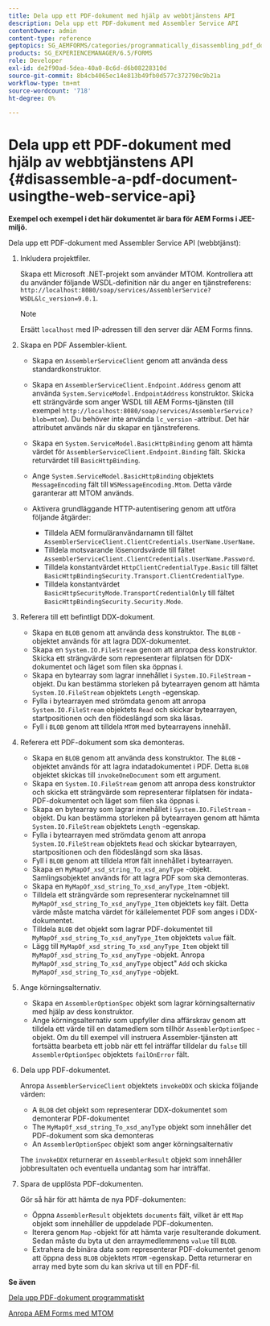 ```yaml
---
title: Dela upp ett PDF-dokument med hjälp av webbtjänstens API
description: Dela upp ett PDF-dokument med Assembler Service API
contentOwner: admin
content-type: reference
geptopics: SG_AEMFORMS/categories/programmatically_disassembling_pdf_documents
products: SG_EXPERIENCEMANAGER/6.5/FORMS
role: Developer
exl-id: de2f90ad-5dea-40a0-8c6d-d6b08228310d
source-git-commit: 8b4cb4065ec14e813b49fb0d577c372790c9b21a
workflow-type: tm+mt
source-wordcount: '718'
ht-degree: 0%

---
```


# Dela upp ett PDF-dokument med hjälp av webbtjänstens API {#disassemble-a-pdf-document-usingthe-web-service-api}

**Exempel och exempel i det här dokumentet är bara för AEM Forms i JEE-miljö.**

Dela upp ett PDF-dokument med Assembler Service API (webbtjänst):

1. Inkludera projektfiler.

   Skapa ett Microsoft .NET-projekt som använder MTOM. Kontrollera att du använder följande WSDL-definition när du anger en tjänstreferens: `http://localhost:8080/soap/services/AssemblerService?WSDL&lc_version=9.0.1`.

   >[!NOTE]
   >
   >Ersätt `localhost` med IP-adressen till den server där AEM Forms finns.

1. Skapa en PDF Assembler-klient.

   * Skapa en `AssemblerServiceClient` genom att använda dess standardkonstruktor.
   * Skapa en `AssemblerServiceClient.Endpoint.Address` genom att använda `System.ServiceModel.EndpointAddress` konstruktor. Skicka ett strängvärde som anger WSDL till AEM Forms-tjänsten (till exempel `http://localhost:8080/soap/services/AssemblerService?blob=mtom`). Du behöver inte använda `lc_version` -attribut. Det här attributet används när du skapar en tjänstreferens.
   * Skapa en `System.ServiceModel.BasicHttpBinding` genom att hämta värdet för `AssemblerServiceClient.Endpoint.Binding` fält. Skicka returvärdet till `BasicHttpBinding`.
   * Ange `System.ServiceModel.BasicHttpBinding` objektets `MessageEncoding` fält till `WSMessageEncoding.Mtom`. Detta värde garanterar att MTOM används.
   * Aktivera grundläggande HTTP-autentisering genom att utföra följande åtgärder:

      * Tilldela AEM formuläranvändarnamn till fältet `AssemblerServiceClient.ClientCredentials.UserName.UserName`.
      * Tilldela motsvarande lösenordsvärde till fältet `AssemblerServiceClient.ClientCredentials.UserName.Password`.
      * Tilldela konstantvärdet `HttpClientCredentialType.Basic` till fältet `BasicHttpBindingSecurity.Transport.ClientCredentialType`.
      * Tilldela konstantvärdet `BasicHttpSecurityMode.TransportCredentialOnly` till fältet `BasicHttpBindingSecurity.Security.Mode`.

1. Referera till ett befintligt DDX-dokument.

   * Skapa en `BLOB` genom att använda dess konstruktor. The `BLOB` -objektet används för att lagra DDX-dokumentet.
   * Skapa en `System.IO.FileStream` genom att anropa dess konstruktor. Skicka ett strängvärde som representerar filplatsen för DDX-dokumentet och läget som filen ska öppnas i.
   * Skapa en bytearray som lagrar innehållet i `System.IO.FileStream` -objekt. Du kan bestämma storleken på bytearrayen genom att hämta `System.IO.FileStream` objektets `Length` -egenskap.
   * Fylla i bytearrayen med strömdata genom att anropa `System.IO.FileStream` objektets `Read` och skickar bytearrayen, startpositionen och den flödeslängd som ska läsas.
   * Fyll i `BLOB` genom att tilldela `MTOM` med bytearrayens innehåll.

1. Referera ett PDF-dokument som ska demonteras.

   * Skapa en `BLOB` genom att använda dess konstruktor. The `BLOB` -objektet används för att lagra indatadokumentet i PDF. Detta `BLOB` objektet skickas till `invokeOneDocument` som ett argument.
   * Skapa en `System.IO.FileStream` genom att anropa dess konstruktor och skicka ett strängvärde som representerar filplatsen för indata-PDF-dokumentet och läget som filen ska öppnas i.
   * Skapa en bytearray som lagrar innehållet i `System.IO.FileStream` -objekt. Du kan bestämma storleken på bytearrayen genom att hämta `System.IO.FileStream` objektets `Length` -egenskap.
   * Fylla i bytearrayen med strömdata genom att anropa `System.IO.FileStream` objektets `Read` och skickar bytearrayen, startpositionen och den flödeslängd som ska läsas.
   * Fyll i `BLOB` genom att tilldela `MTOM` fält innehållet i bytearrayen.
   * Skapa en `MyMapOf_xsd_string_To_xsd_anyType` -objekt. Samlingsobjektet används för att lagra PDF som ska demonteras.
   * Skapa en `MyMapOf_xsd_string_To_xsd_anyType_Item` -objekt.
   * Tilldela ett strängvärde som representerar nyckelnamnet till `MyMapOf_xsd_string_To_xsd_anyType_Item` objektets `key` fält. Detta värde måste matcha värdet för källelementet PDF som anges i DDX-dokumentet.
   * Tilldela `BLOB` det objekt som lagrar PDF-dokumentet till `MyMapOf_xsd_string_To_xsd_anyType_Item` objektets `value` fält.
   * Lägg till `MyMapOf_xsd_string_To_xsd_anyType_Item` objekt till `MyMapOf_xsd_string_To_xsd_anyType` -objekt. Anropa `MyMapOf_xsd_string_To_xsd_anyType` object&quot; `Add` och skicka `MyMapOf_xsd_string_To_xsd_anyType` -objekt.

1. Ange körningsalternativ.

   * Skapa en `AssemblerOptionSpec` objekt som lagrar körningsalternativ med hjälp av dess konstruktor.
   * Ange körningsalternativ som uppfyller dina affärskrav genom att tilldela ett värde till en datamedlem som tillhör `AssemblerOptionSpec` -objekt. Om du till exempel vill instruera Assembler-tjänsten att fortsätta bearbeta ett jobb när ett fel inträffar tilldelar du `false` till `AssemblerOptionSpec` objektets `failOnError` fält.

1. Dela upp PDF-dokumentet.

   Anropa `AssemblerServiceClient` objektets `invokeDDX` och skicka följande värden:

   * A `BLOB` det objekt som representerar DDX-dokumentet som demonterar PDF-dokumentet
   * The `MyMapOf_xsd_string_To_xsd_anyType` objekt som innehåller det PDF-dokument som ska demonteras
   * An `AssemblerOptionSpec` objekt som anger körningsalternativ

   The `invokeDDX` returnerar en `AssemblerResult` objekt som innehåller jobbresultaten och eventuella undantag som har inträffat.

1. Spara de upplösta PDF-dokumenten.

   Gör så här för att hämta de nya PDF-dokumenten:

   * Öppna `AssemblerResult` objektets `documents` fält, vilket är ett `Map` objekt som innehåller de uppdelade PDF-dokumenten.
   * Iterera genom `Map` -objekt för att hämta varje resulterande dokument. Sedan måste du byta ut den arraymedlemmens `value` till `BLOB`.
   * Extrahera de binära data som representerar PDF-dokumentet genom att öppna dess `BLOB` objektets `MTOM` -egenskap. Detta returnerar en array med byte som du kan skriva ut till en PDF-fil.

**Se även**

[Dela upp PDF-dokument programmatiskt](/help/forms/developing/programmatically-disassembling-pdf-documents.md#programmatically-disassembling-pdf-documents)

[Anropa AEM Forms med MTOM](/help/forms/developing/invoking-aem-forms-using-web.md#invoking-aem-forms-using-mtom)
